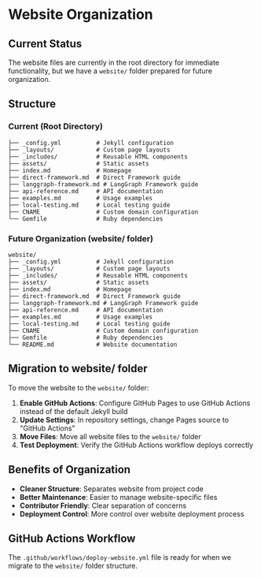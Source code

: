 # Website Organization

## Current Status

The website files are currently in the root directory for immediate functionality, but we have a `website/` folder prepared for future organization.

## Structure

### Current (Root Directory)
```
├── _config.yml          # Jekyll configuration
├── _layouts/            # Custom page layouts
├── _includes/           # Reusable HTML components
├── assets/              # Static assets
├── index.md             # Homepage
├── direct-framework.md  # Direct Framework guide
├── langgraph-framework.md # LangGraph Framework guide
├── api-reference.md     # API documentation
├── examples.md          # Usage examples
├── local-testing.md     # Local testing guide
├── CNAME                # Custom domain configuration
└── Gemfile              # Ruby dependencies
```

### Future Organization (website/ folder)
```
website/
├── _config.yml          # Jekyll configuration
├── _layouts/            # Custom page layouts
├── _includes/           # Reusable HTML components
├── assets/              # Static assets
├── index.md             # Homepage
├── direct-framework.md  # Direct Framework guide
├── langgraph-framework.md # LangGraph Framework guide
├── api-reference.md     # API documentation
├── examples.md          # Usage examples
├── local-testing.md     # Local testing guide
├── CNAME                # Custom domain configuration
├── Gemfile              # Ruby dependencies
└── README.md            # Website documentation
```

## Migration to website/ folder

To move the website to the `website/` folder:

1. **Enable GitHub Actions**: Configure GitHub Pages to use GitHub Actions instead of the default Jekyll build
2. **Update Settings**: In repository settings, change Pages source to "GitHub Actions"
3. **Move Files**: Move all website files to the `website/` folder
4. **Test Deployment**: Verify the GitHub Actions workflow deploys correctly

## Benefits of Organization

- **Cleaner Structure**: Separates website from project code
- **Better Maintenance**: Easier to manage website-specific files
- **Contributor Friendly**: Clear separation of concerns
- **Deployment Control**: More control over website deployment process

## GitHub Actions Workflow

The `.github/workflows/deploy-website.yml` file is ready for when we migrate to the `website/` folder structure.
